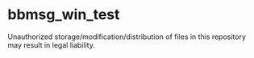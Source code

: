 # bbmsg_win_test
Unauthorized storage/modification/distribution of files in this repository may result in legal liability.
